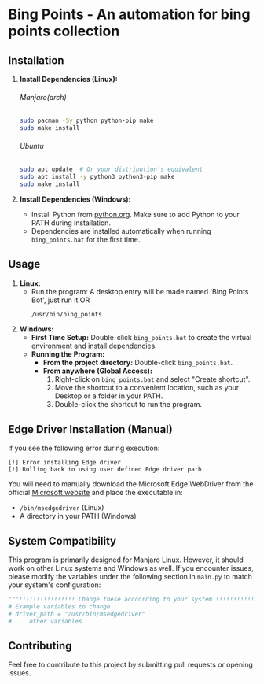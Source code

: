 # Bing Points - An automation for bing points collection
## Installation

1.  **Install Dependencies (Linux):**
    ###### Manjaro(arch)
    ```bash
    sudo pacman -Sy python python-pip make
    sudo make install
    ```
    ###### Ubuntu
    ```bash
    sudo apt update  # Or your distribution's equivalent
    sudo apt install -y python3 python3-pip make
    sudo make install
    ```

2.  **Install Dependencies (Windows):**
    *   Install Python from [python.org](https://www.python.org/downloads/). Make sure to add Python to your PATH during installation.
    *   Dependencies are installed automatically when running `bing_points.bat` for the first time.

## Usage

1.  **Linux:**
    *   Run the program:
        A desktop entry will be made named 'Bing Points Bot', just run it
        OR
        ```bash
        /usr/bin/bing_points
        ```
2.  **Windows:**
    *   **First Time Setup:** Double-click `bing_points.bat` to create the virtual environment and install dependencies.
    *   **Running the Program:**
        *   **From the project directory:** Double-click `bing_points.bat`.
        *   **From anywhere (Global Access):**
            1.  Right-click on `bing_points.bat` and select "Create shortcut".
            2.  Move the shortcut to a convenient location, such as your Desktop or a folder in your PATH.
            3.  Double-click the shortcut to run the program.

## Edge Driver Installation (Manual)

If you see the following error during execution:
```
[!] Error installing Edge driver
[!] Rolling back to using user defined Edge driver path.
```

You will need to manually download the Microsoft Edge WebDriver from the official [Microsoft website](https://developer.microsoft.com/en-us/microsoft-edge/tools/webdriver/?form=MA13LH) and place the executable in:
*   `/bin/msedgedriver` (Linux)
*   A directory in your PATH (Windows)

## System Compatibility

This program is primarily designed for Manjaro Linux. However, it should work on other Linux systems and Windows as well. If you encounter issues, please modify the variables under the following section in `main.py` to match your system's configuration:

```python
"""!!!!!!!!!!!!!!!! Change these acccording to your system !!!!!!!!!!!!!!!!"""
# Example variables to change
# driver_path = "/usr/bin/msedgedriver"
# ... other variables
```

## Contributing

Feel free to contribute to this project by submitting pull requests or opening issues.
